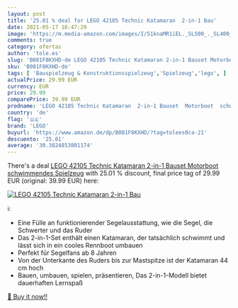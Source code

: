 ```yaml
---
layout: post
title: '25.01 % deal for LEGO 42105 Technic Katamaran  2-in-1 Bau'
date: 2021-05-17 16:47:29
image: 'https://m.media-amazon.com/images/I/51knaMR1iEL._SL500_._SL400_.jpg'
comments: true
category: ofertas
author: 'tole.es'
slug: 'B081F8KXHD-de LEGO 42105 Technic Katamaran 2-in-1 Bauset Motorboot...'
sku: 'B081F8KXHD-de'
tags: [ 'Bauspielzeug & Konstruktionsspielzeug','Spielzeug','lego', ]
actualPrice: 29.99 EUR
currency: EUR
price: 29.99
comparePrice: 39.99 EUR
prodname: 'LEGO 42105 Technic Katamaran  2-in-1 Bauset  Motorboot  schwimmendes Spielzeug'
country: 'de'
flag: '🇩🇪'
brand: 'LEGO'
buyurl: 'https://www.amazon.de/dp/B081F8KXHD/?tag=tolees0ca-21'
descuento: '25.01'
average: '30.3824853801174'
---
```


There's a deal [LEGO 42105 Technic Katamaran  2-in-1 Bauset  Motorboot  schwimmendes Spielzeug](https://www.amazon.de/dp/B081F8KXHD/?tag=tolees0ca-21)  with  25.01 % discount, final price tag of  29.99 EUR (original: 39.99 EUR) here:

[![LEGO 42105 Technic Katamaran  2-in-1 Bau](https://m.media-amazon.com/images/I/51knaMR1iEL._SL500_._SL400_.jpg)](https://www.amazon.de/dp/B081F8KXHD/?tag=tolees0ca-21)

ℹ️:

- Eine Fülle an funktionierender Segelausstattung, wie die Segel, die Schwerter und das Ruder
- Das 2-in-1-Set enthält einen Katamaran, der tatsächlich schwimmt und lässt sich in ein cooles Rennboot umbauen
- Perfekt für Segelfans ab 8 Jahren
- Von der Unterkante des Ruders bis zur Mastspitze ist der Katamaran 44 cm hoch
- Bauen, umbauen, spielen, präsentieren, Das 2-in-1-Modell bietet dauerhaften Lernspaß

[🛒 Buy it now!!](https://www.amazon.de/dp/B081F8KXHD/?tag=tolees0ca-21)

